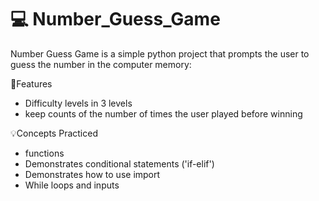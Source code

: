 # 💻 Number_Guess_Game

Number Guess Game is a simple python project that prompts the user to guess the number in the computer memory:

🚀Features

- Difficulty levels in 3 levels
- keep counts of the number of times the user played before winning

💡Concepts Practiced

- functions
- Demonstrates conditional statements ('if-elif')
- Demonstrates how to use import
- While loops and inputs
